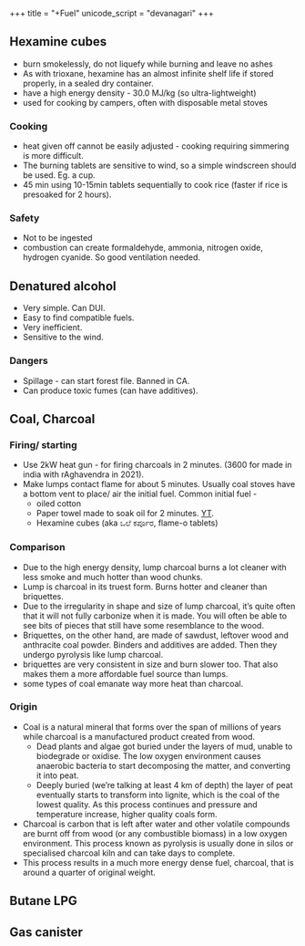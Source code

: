 +++
title = "+Fuel"
unicode_script = "devanagari"
+++

## Hexamine cubes
- burn smokelessly, do not liquefy while burning and leave no ashes
- As with trioxane, hexamine has an almost infinite shelf life if stored properly, in a sealed dry container.
- have a high energy density  - 30.0 MJ/kg (so ultra-lightweight)
- used for cooking by campers, often with disposable metal stoves

### Cooking 
- heat given off cannot be easily adjusted - cooking requiring simmering is more difficult.
- The burning tablets are sensitive to wind, so a simple windscreen should be used. Eg. a cup.
- 45 min using 10-15min tablets sequentially to cook rice (faster if rice is presoaked for 2 hours). 

### Safety
- Not to be ingested 
- combustion can create formaldehyde, ammonia, nitrogen oxide, hydrogen cyanide. So good ventilation needed. 

## Denatured alcohol
- Very simple. Can DUI.
- Easy to find compatible fuels.
- Very inefficient. 
- Sensitive to the wind.

### Dangers
- Spillage - can start forest file. Banned in CA. 
- Can produce toxic fumes (can have additives).

## Coal, Charcoal

### Firing/ starting
- Use 2kW heat gun - for firing charcoals in 2 minutes. (3600 for made in india with rAghavendra in 2021). 
- Make lumps contact flame for about 5 minutes. Usually coal stoves have a bottom vent to place/ air the initial fuel. Common initial fuel -
  - oiled cotton
  - Paper towel made to soak oil for 2 minutes. [YT](https://www.youtube.com/watch?v=Q5bK7ZlwvXg).
  - Hexamine cubes (aka ಒಲೆ ಕರ್ಪೂರ, flame-o  tablets)

### Comparison
- Due to the high energy density, lump charcoal burns a lot cleaner with less smoke and much hotter than wood chunks.
- Lump is charcoal in its truest form. Burns hotter and cleaner than briquettes.
- Due to the irregularity in shape and size of lump charcoal, it’s quite often that it will not fully carbonize when it is made. You will often be able to see bits of pieces that still have some resemblance to the wood.
- Briquettes, on the other hand, are made of sawdust, leftover wood and anthracite coal powder. Binders and additives are added. Then they undergo pyrolysis like lump charcoal.
- briquettes are very consistent in size and burn slower too. That also makes them a more affordable fuel source than lumps.
- some types of coal emanate way more heat than charcoal.

### Origin
- Coal is a natural mineral that forms over the span of millions of years while charcoal is a manufactured product created from wood.
  - Dead plants and algae got buried under the layers of mud, unable to biodegrade or oxidise. The low oxygen environment causes anaerobic bacteria to start decomposing the matter, and converting it into peat.
  - Deeply buried (we’re talking at least 4 km of depth) the layer of peat eventually starts to transform into lignite, which is the coal of the lowest quality. As this process continues and pressure and temperature increase, higher quality coals form.
- Charcoal is carbon that is left after water and other volatile compounds are burnt off from wood (or any combustible biomass) in a low oxygen environment. This process known as pyrolysis is usually done in silos or specialised charcoal kiln and can take days to complete.
- This process results in a much more energy dense fuel, charcoal, that is around a quarter of original weight.

## Butane LPG


## Gas canister
